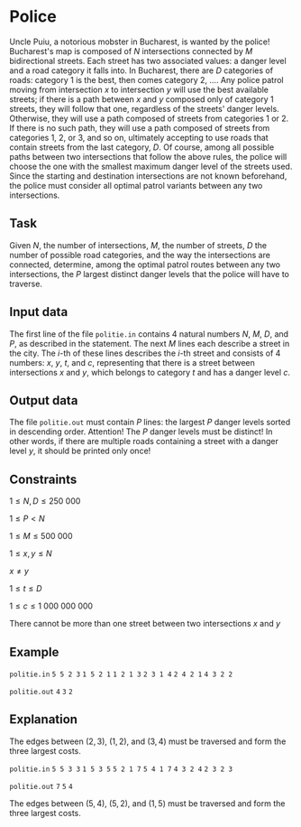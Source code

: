 # Police

Uncle Puiu, a notorious mobster in Bucharest, is wanted by the police! Bucharest's map is composed of $N$ intersections connected by $M$ bidirectional streets. Each street has two associated values: a danger level and a road category it falls into. In Bucharest, there are $D$ categories of roads: category $1$ is the best, then comes category $2$, $\dots$. Any police patrol moving from intersection $x$ to intersection $y$ will use the best available streets; if there is a path between $x$ and $y$ composed only of category $1$ streets, they will follow that one, regardless of the streets' danger levels. Otherwise, they will use a path composed of streets from categories $1$ or $2$. If there is no such path, they will use a path composed of streets from categories $1$, $2$, or $3$, and so on, ultimately accepting to use roads that contain streets from the last category, $D$. Of course, among all possible paths between two intersections that follow the above rules, the police will choose the one with the smallest maximum danger level of the streets used. Since the starting and destination intersections are not known beforehand, the police must consider all optimal patrol variants between any two intersections.

## Task

Given $N$, the number of intersections, $M$, the number of streets, $D$ the number of possible road categories, and the way the intersections are connected, determine, among the optimal patrol routes between any two intersections, the $P$ largest distinct danger levels that the police will have to traverse.

## Input data

The first line of the file `politie.in` contains $4$ natural numbers $N$, $M$, $D$, and $P$, as described in the statement. The next $M$ lines each describe a street in the city. The $i$-th of these lines describes the $i$-th street and consists of $4$ numbers: $x$, $y$, $t$, and $c$, representing that there is a street between intersections $x$ and $y$, which belongs to category $t$ and has a danger level $c$.

## Output data

The file `politie.out` must contain $P$ lines: the largest $P$ danger levels sorted in descending order. Attention! The $P$ danger levels must be distinct! In other words, if there are multiple roads containing a street with a danger level $y$, it should be printed only once!

## Constraints

$1 \leq N, D \leq 250\ 000$

$1 \leq P < N$ 

$1 \leq M \leq 500\ 000$ 

$1 \leq x, y \leq N$

$x \neq y$

$1 \leq t \leq D$ 

$1 \leq c \leq 1\ 000\ 000\ 000$

There cannot be more than one street between two intersections $x$ and $y$ 

## Example

`politie.in`
`5 5 2 3`
`1 5 2 1`
`1 2 1 3`
`2 3 1 4`
`2 4 2 1`
`4 3 2 2`

`politie.out`
`4`
`3`
`2`

## Explanation

The edges between $(2, 3)$, $(1, 2)$, and $(3, 4)$ must be traversed and form the three largest costs.

`politie.in`
`5 5 3 3`
`1 5 3 5`
`5 2 1 7`
`5 4 1 7`
`4 3 2 4`
`2 3 2 3`

`politie.out`
`7`
`5`
`4`

The edges between $(5, 4)$, $(5, 2)$, and $(1, 5)$ must be traversed and form the three largest costs.